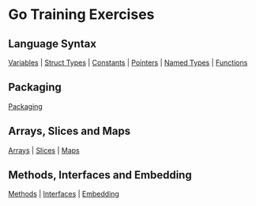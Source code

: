 # Go Training Exercises

## Language Syntax

[Variables](../01-language_syntax/01-variables/exercises/exercises.md) | 
[Struct Types](../01-language_syntax/02-struct_types/exercises/exercises.md") | 
[Constants](../01-language_syntax/03-constants/exercises/exercises.md") | 
[Pointers](../01-language_syntax/04-pointers/exercises/exercises.md") | 
[Named Types](../01-language_syntax/05-named_types/exercises/exercises.md") | 
[Functions](../01-language_syntax/06-functions/exercises/exercises.md")

## Packaging
[Packaging](../02-packaging/exercises/exercises.md")

## Arrays, Slices and Maps
[Arrays](../03-array_slices_maps/01-arrays/exercises/exercises.md") | 
[Slices](../03-array_slices_maps/02-slices/exercises/exercises.md") | 
[Maps](../03-array_slices_maps/03-maps/exercises/exercises.md")

## Methods, Interfaces and Embedding
[Methods](../04-methods_interfaces_embedding/01-methods/exercises/exercises.md") | 
[Interfaces](../04-methods_interfaces_embedding/02-interfaces/exercises/exercises.md") | 
[Embedding](../04-methods_interfaces_embedding/03-embedding/exercises/exercises.md")